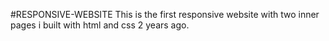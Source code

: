 #RESPONSIVE-WEBSITE
This is the first responsive website with two inner pages i built with html and css 2 years ago.
